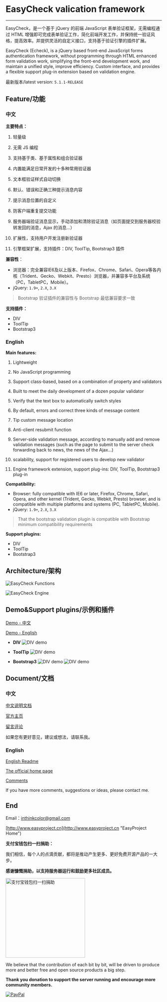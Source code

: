 # EasyCheck valication framework

---------------

EasyCheck，是一个基于 jQuery 的前端 JavaScript 表单验证框架，无需编程通过 HTML 增强即可完成表单验证工作，简化前端开发工作，并保持统一验证风格，提高效率。并提供灵活的自定义接口，支持基于验证引擎的插件扩展。

EasyCheck (Echeck), is a jQuery based front-end JavaScript forms authentication framework, without programming through HTML enhanced form validation work, simplifying the front-end development work, and maintain a unified style, improve efficiency. Custom interface, and provides a flexible support plug-in extension based on validation engine.

最新版本/latest version:  `5.1.1-RELEASE`

## Feature/功能 

###  中文
**主要特点：**

1. 轻量级

2. 无需 JS 编程

3. 支持基于类、基于属性和组合验证器

4. 内置能满足日常开发的十多种常用验证器

5. 文本框验证样式自动切换

6. 默认、错误和正确三种提示消息内容

7. 提示消息位置的自定义

8. 防客户端重复提交功能

9. 服务器端验证消息显示，手动添加和清除验证消息（如页面提交到服务器校验转发回的消息，Ajax 的消息...）

10. 扩展性，支持用户开发注册新验证器
 
11. 引擎框架扩展，支持插件：DIV, ToolTip, Bootstrap3 插件

**兼容性**：
- 浏览器：完全兼容IE6及以上版本、Firefox、Chrome、Safari、Opera等各内核（Trident、Gecko、Webkit、Presto）浏览器，并兼容多平台及系统（PC，TabletPC，Mobile）。 
- jQuery: `1.9+`, `2.X`, `3.X`
> Bootstrap 验证插件的兼容性与 Bootstrap 最低兼容要求一致

**支持插件：**
- DIV
- ToolTip
- Bootstrap3


### English

**Main features:**
1. Lightweight

2. No JavaScript programming

3. Support class-based, based on a combination of property and validators
 
4. Built to meet the daily development of a dozen popular validator

5. Verify that the text box to automatically switch styles

6. By default, errors and correct three kinds of message content

7. Tip custom message location

8. Anti-client resubmit function

9. Server-side validation message, according to manually add and remove validation messages (such as the page to submit to the server check forwarding back to news, the news of the Ajax...)

11. scalability, support for registered users to develop new validator

12. Engine framework extension, support plug-ins: DIV, ToolTip, Bootstrap3 plug-in

**Compatibility:**
- Browser: fully compatible with IE6 or later, Firefox, Chrome, Safari, Opera, and other kernel (Trident, Gecko, Webkit, Presto) browser, and is compatible with multiple platforms and systems (PC, TabletPC, Mobile).
- jQuery: `1.9+`, `2.X`, `3.X`
> That the bootstrap validation plugin is compatible with Bootstrap minimum compatibility requirements

**Support plugins:**
- DIV
- ToolTip
- Bootstrap3


## Architecture/架构 

![EasyCheck Functions](doc/images/easycheck.png)

![EasyCheck Engine](doc/images/easycheck-engine.png)


## Demo&Support plugins/示例和插件

[Demo - 中文](http://www.easyproject.cn/easycheck/zh-cn/index.jsp#demo 'Demo - 中文]')

[Demo - English](http://www.easyproject.cn/easycheck/zh-cn/index.jsp#demo 'Demo - English]')

- **DIV**
![DIV demo](doc/images/div.png)

- **ToolTip**
![DIV demo](doc/images/tooltip.png)

- **Bootstrap3**
![DIV demo](doc/images/bootstrap3.png)
![DIV demo](doc/images/bootstrap3_2.png)


## Document/文档

### 中文

[中文说明文档](doc/readme_zh_CN.md)

[官方主页](http://www.easyproject.cn/easycheck/zh-cn/index.jsp '官方主页')

[留言评论](http://www.easyproject.cn/easycheck/zh-cn/index.jsp#donation '留言评论')

如果您有更好意见，建议或想法，请联系我。

### English

[English Readme](doc/readme_en.md)

[The official home page](http://www.easyproject.cn/easycheck/en/index.jsp 'The official home page')

[Comments](http://www.easyproject.cn/easycheck/en/index.jsp#donation 'Comments')

If you have more comments, suggestions or ideas, please contact me.

## End

Email：<inthinkcolor@gmail.com>

[http://www.easyproject.cn](http://www.easyproject.cn "EasyProject Home")


**支付宝钱包扫一扫捐助：**

我们相信，每个人的点滴贡献，都将是推动产生更多、更好免费开源产品的一大步。

**感谢慷慨捐助，以支持服务器运行和鼓励更多社区成员。**

<img alt="支付宝钱包扫一扫捐助" src="http://www.easyproject.cn/images/s.png"  title="支付宝钱包扫一扫捐助"  height="256" width="256"></img>



We believe that the contribution of each bit by bit, will be driven to produce more and better free and open source products a big step.

**Thank you donation to support the server running and encourage more community members.**

[![PayPal](http://www.easyproject.cn/images/paypaldonation5.jpg)](https://www.paypal.me/easyproject/10 "Make payments with PayPal - it's fast, free and secure!")

